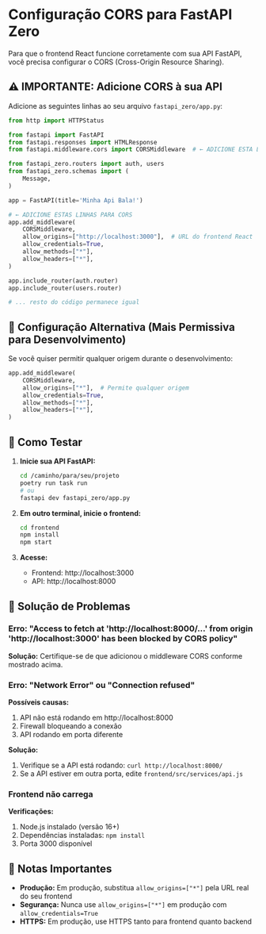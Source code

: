 # Configuração CORS para FastAPI Zero

Para que o frontend React funcione corretamente com sua API FastAPI, você precisa configurar o CORS (Cross-Origin Resource Sharing).

## ⚠️ IMPORTANTE: Adicione CORS à sua API

Adicione as seguintes linhas ao seu arquivo `fastapi_zero/app.py`:

```python
from http import HTTPStatus

from fastapi import FastAPI
from fastapi.responses import HTMLResponse
from fastapi.middleware.cors import CORSMiddleware  # ← ADICIONE ESTA LINHA

from fastapi_zero.routers import auth, users
from fastapi_zero.schemas import (
    Message,
)

app = FastAPI(title='Minha Api Bala!')

# ← ADICIONE ESTAS LINHAS PARA CORS
app.add_middleware(
    CORSMiddleware,
    allow_origins=["http://localhost:3000"],  # URL do frontend React
    allow_credentials=True,
    allow_methods=["*"],
    allow_headers=["*"],
)

app.include_router(auth.router)
app.include_router(users.router)

# ... resto do código permanece igual
```

## 🔧 Configuração Alternativa (Mais Permissiva para Desenvolvimento)

Se você quiser permitir qualquer origem durante o desenvolvimento:

```python
app.add_middleware(
    CORSMiddleware,
    allow_origins=["*"],  # Permite qualquer origem
    allow_credentials=True,
    allow_methods=["*"],
    allow_headers=["*"],
)
```

## 🚀 Como Testar

1. **Inicie sua API FastAPI:**
   ```bash
   cd /caminho/para/seu/projeto
   poetry run task run
   # ou
   fastapi dev fastapi_zero/app.py
   ```

2. **Em outro terminal, inicie o frontend:**
   ```bash
   cd frontend
   npm install
   npm start
   ```

3. **Acesse:**
   - Frontend: http://localhost:3000
   - API: http://localhost:8000

## 🐛 Solução de Problemas

### Erro: "Access to fetch at 'http://localhost:8000/...' from origin 'http://localhost:3000' has been blocked by CORS policy"

**Solução:** Certifique-se de que adicionou o middleware CORS conforme mostrado acima.

### Erro: "Network Error" ou "Connection refused"

**Possíveis causas:**
1. API não está rodando em http://localhost:8000
2. Firewall bloqueando a conexão
3. API rodando em porta diferente

**Solução:** 
1. Verifique se a API está rodando: `curl http://localhost:8000/`
2. Se a API estiver em outra porta, edite `frontend/src/services/api.js`

### Frontend não carrega

**Verificações:**
1. Node.js instalado (versão 16+)
2. Dependências instaladas: `npm install`
3. Porta 3000 disponível

## 📝 Notas Importantes

- **Produção:** Em produção, substitua `allow_origins=["*"]` pela URL real do seu frontend
- **Segurança:** Nunca use `allow_origins=["*"]` em produção com `allow_credentials=True`
- **HTTPS:** Em produção, use HTTPS tanto para frontend quanto backend